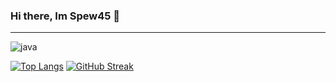 ### Hi there, Im Spew45 👋
<hr>

<img alt="java" src="https://img.shields.io/badge/Learning-javascript-yellow/?logo=javascript&logoColor=fff700&color=fff700">

[![Top Langs](https://github-readme-stats.vercel.app/api/top-langs/?username=Spew45&theme=dark)](https://github.com/anuraghazra/github-readme-stats)
[![GitHub Streak](https://github-readme-streak-stats.herokuapp.com?user=Spew45&theme=dark&date_format=M%20j%5B%2C%20Y%5D)](https://git.io/streak-stats)


